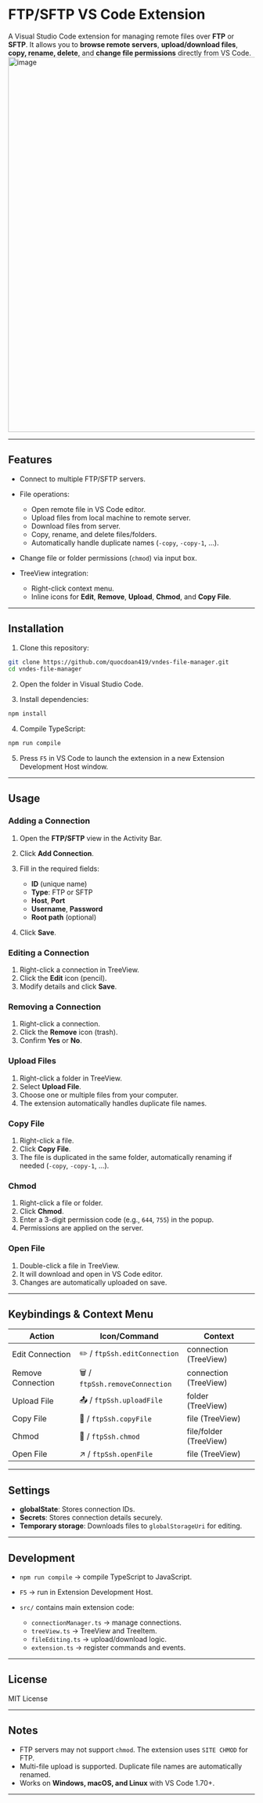 # FTP/SFTP VS Code Extension

A Visual Studio Code extension for managing remote files over **FTP** or **SFTP**.
It allows you to **browse remote servers**, **upload/download files**, **copy, rename, delete**, and **change file permissions** directly from VS Code.
<img width="1057" height="764" alt="image" src="https://github.com/user-attachments/assets/dbcf7d99-d325-4aa4-a697-57c834539b8d" />

---

## Features

* Connect to multiple FTP/SFTP servers.
* File operations:

  * Open remote file in VS Code editor.
  * Upload files from local machine to remote server.
  * Download files from server.
  * Copy, rename, and delete files/folders.
  * Automatically handle duplicate names (`-copy`, `-copy-1`, ...).
* Change file or folder permissions (`chmod`) via input box.
* TreeView integration:

  * Right-click context menu.
  * Inline icons for **Edit**, **Remove**, **Upload**, **Chmod**, and **Copy File**.

---

## Installation

1. Clone this repository:

```bash
git clone https://github.com/quocdoan419/vndes-file-manager.git
cd vndes-file-manager
```

2. Open the folder in Visual Studio Code.

3. Install dependencies:

```bash
npm install
```

4. Compile TypeScript:

```bash
npm run compile
```

5. Press `F5` in VS Code to launch the extension in a new Extension Development Host window.

---

## Usage

### Adding a Connection

1. Open the **FTP/SFTP** view in the Activity Bar.
2. Click **Add Connection**.
3. Fill in the required fields:

   * **ID** (unique name)
   * **Type**: FTP or SFTP
   * **Host**, **Port**
   * **Username**, **Password**
   * **Root path** (optional)
4. Click **Save**.

### Editing a Connection

1. Right-click a connection in TreeView.
2. Click the **Edit** icon (pencil).
3. Modify details and click **Save**.

### Removing a Connection

1. Right-click a connection.
2. Click the **Remove** icon (trash).
3. Confirm **Yes** or **No**.

### Upload Files

1. Right-click a folder in TreeView.
2. Select **Upload File**.
3. Choose one or multiple files from your computer.
4. The extension automatically handles duplicate file names.

### Copy File

1. Right-click a file.
2. Click **Copy File**.
3. The file is duplicated in the same folder, automatically renaming if needed (`-copy`, `-copy-1`, ...).

### Chmod

1. Right-click a file or folder.
2. Click **Chmod**.
3. Enter a 3-digit permission code (e.g., `644`, `755`) in the popup.
4. Permissions are applied on the server.

### Open File

1. Double-click a file in TreeView.
2. It will download and open in VS Code editor.
3. Changes are automatically uploaded on save.

---

## Keybindings & Context Menu

| Action            | Icon/Command                   | Context                |
| ----------------- | ------------------------------ | ---------------------- |
| Edit Connection   | ✏️ / `ftpSsh.editConnection`   | connection (TreeView)  |
| Remove Connection | 🗑 / `ftpSsh.removeConnection` | connection (TreeView)  |
| Upload File       | 📤 / `ftpSsh.uploadFile`       | folder (TreeView)      |
| Copy File         | 📄 / `ftpSsh.copyFile`         | file (TreeView)        |
| Chmod             | 🔧 / `ftpSsh.chmod`            | file/folder (TreeView) |
| Open File         | ↗️ / `ftpSsh.openFile`         | file (TreeView)        |

---

## Settings

* **globalState**: Stores connection IDs.
* **Secrets**: Stores connection details securely.
* **Temporary storage**: Downloads files to `globalStorageUri` for editing.

---

## Development

* `npm run compile` → compile TypeScript to JavaScript.
* `F5` → run in Extension Development Host.
* `src/` contains main extension code:

  * `connectionManager.ts` → manage connections.
  * `treeView.ts` → TreeView and TreeItem.
  * `fileEditing.ts` → upload/download logic.
  * `extension.ts` → register commands and events.

---

## License

MIT License

---

## Notes

* FTP servers may not support `chmod`. The extension uses `SITE CHMOD` for FTP.
* Multi-file upload is supported. Duplicate file names are automatically renamed.
* Works on **Windows, macOS, and Linux** with VS Code 1.70+.

---
